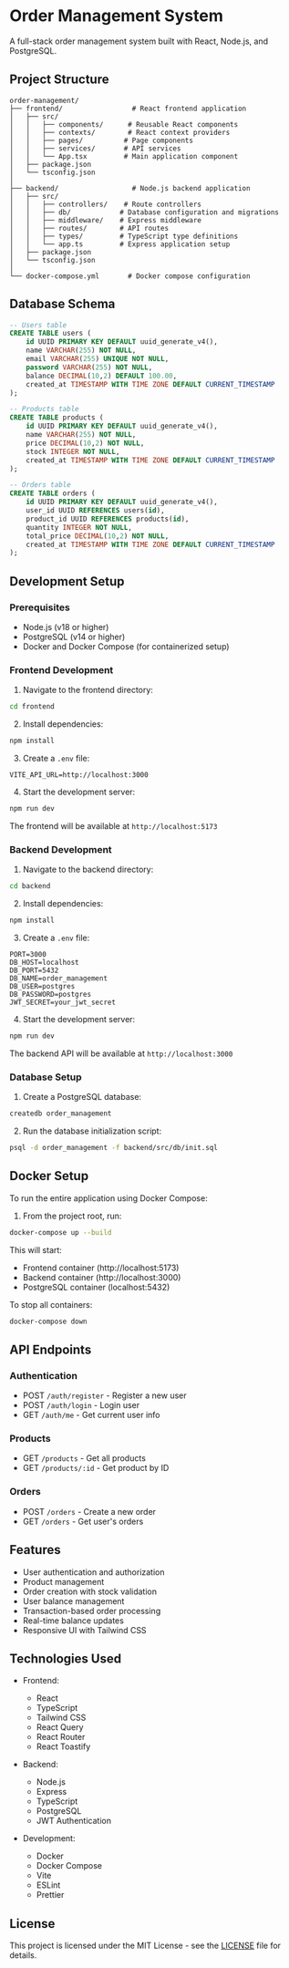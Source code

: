 # Order Management System

A full-stack order management system built with React, Node.js, and PostgreSQL.

## Project Structure

```
order-management/
├── frontend/                 # React frontend application
│   ├── src/
│   │   ├── components/      # Reusable React components
│   │   ├── contexts/        # React context providers
│   │   ├── pages/          # Page components
│   │   ├── services/       # API services
│   │   └── App.tsx         # Main application component
│   ├── package.json
│   └── tsconfig.json
│
├── backend/                  # Node.js backend application
│   ├── src/
│   │   ├── controllers/    # Route controllers
│   │   ├── db/            # Database configuration and migrations
│   │   ├── middleware/    # Express middleware
│   │   ├── routes/        # API routes
│   │   ├── types/         # TypeScript type definitions
│   │   └── app.ts         # Express application setup
│   ├── package.json
│   └── tsconfig.json
│
└── docker-compose.yml       # Docker compose configuration
```

## Database Schema

```sql
-- Users table
CREATE TABLE users (
    id UUID PRIMARY KEY DEFAULT uuid_generate_v4(),
    name VARCHAR(255) NOT NULL,
    email VARCHAR(255) UNIQUE NOT NULL,
    password VARCHAR(255) NOT NULL,
    balance DECIMAL(10,2) DEFAULT 100.00,
    created_at TIMESTAMP WITH TIME ZONE DEFAULT CURRENT_TIMESTAMP
);

-- Products table
CREATE TABLE products (
    id UUID PRIMARY KEY DEFAULT uuid_generate_v4(),
    name VARCHAR(255) NOT NULL,
    price DECIMAL(10,2) NOT NULL,
    stock INTEGER NOT NULL,
    created_at TIMESTAMP WITH TIME ZONE DEFAULT CURRENT_TIMESTAMP
);

-- Orders table
CREATE TABLE orders (
    id UUID PRIMARY KEY DEFAULT uuid_generate_v4(),
    user_id UUID REFERENCES users(id),
    product_id UUID REFERENCES products(id),
    quantity INTEGER NOT NULL,
    total_price DECIMAL(10,2) NOT NULL,
    created_at TIMESTAMP WITH TIME ZONE DEFAULT CURRENT_TIMESTAMP
);
```

## Development Setup

### Prerequisites

- Node.js (v18 or higher)
- PostgreSQL (v14 or higher)
- Docker and Docker Compose (for containerized setup)

### Frontend Development

1. Navigate to the frontend directory:
```bash
cd frontend
```

2. Install dependencies:
```bash
npm install
```

3. Create a `.env` file:
```env
VITE_API_URL=http://localhost:3000
```

4. Start the development server:
```bash
npm run dev
```

The frontend will be available at `http://localhost:5173`

### Backend Development

1. Navigate to the backend directory:
```bash
cd backend
```

2. Install dependencies:
```bash
npm install
```

3. Create a `.env` file:
```env
PORT=3000
DB_HOST=localhost
DB_PORT=5432
DB_NAME=order_management
DB_USER=postgres
DB_PASSWORD=postgres
JWT_SECRET=your_jwt_secret
```

4. Start the development server:
```bash
npm run dev
```

The backend API will be available at `http://localhost:3000`

### Database Setup

1. Create a PostgreSQL database:
```bash
createdb order_management
```

2. Run the database initialization script:
```bash
psql -d order_management -f backend/src/db/init.sql
```

## Docker Setup

To run the entire application using Docker Compose:

1. From the project root, run:
```bash
docker-compose up --build
```

This will start:
- Frontend container (http://localhost:5173)
- Backend container (http://localhost:3000)
- PostgreSQL container (localhost:5432)

To stop all containers:
```bash
docker-compose down
```

## API Endpoints

### Authentication
- POST `/auth/register` - Register a new user
- POST `/auth/login` - Login user
- GET `/auth/me` - Get current user info

### Products
- GET `/products` - Get all products
- GET `/products/:id` - Get product by ID

### Orders
- POST `/orders` - Create a new order
- GET `/orders` - Get user's orders

## Features

- User authentication and authorization
- Product management
- Order creation with stock validation
- User balance management
- Transaction-based order processing
- Real-time balance updates
- Responsive UI with Tailwind CSS

## Technologies Used

- Frontend:
  - React
  - TypeScript
  - Tailwind CSS
  - React Query
  - React Router
  - React Toastify

- Backend:
  - Node.js
  - Express
  - TypeScript
  - PostgreSQL
  - JWT Authentication

- Development:
  - Docker
  - Docker Compose
  - Vite
  - ESLint
  - Prettier

## License

This project is licensed under the MIT License - see the [LICENSE](LICENSE) file for details. 